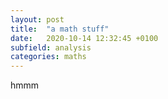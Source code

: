 ```yaml
---
layout: post
title:  "a math stuff"
date:   2020-10-14 12:32:45 +0100
subfield: analysis
categories: maths
---
```


hmmm
